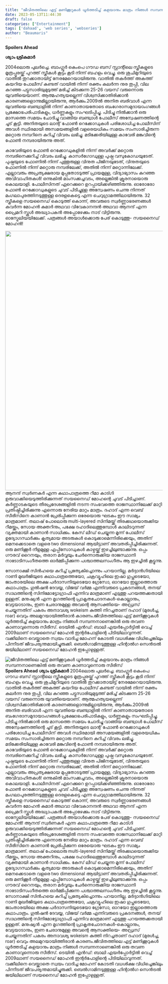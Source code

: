 ```yaml
---
title: "ജീവിതത്തിലെ എട്ട് മണിക്കൂറുകൾ ധൂർത്തടിച്ച് കളയാനും മാത്രം നിങ്ങൾ സമ്പന്നനാണെങ്കിൽ ഒരു തവണ കാണാവുന്നൊരു സീരീസ്"
date: 2023-05-13T11:44:30
draft: false
categories: ["Entertainment"]
tags: ['dahaad', 'web series', 'webseries']
author: "Beaumaris"
---
```


<strong>**Spoilers Ahead**</strong>

<strong>ശ്യാം ശ്രീകുമാർ </strong>

2004ലൊരു പുലർച്ചെ. ബാംഗ്ലൂർ കെംപെ ഗൗഡ ബസ് സ്റ്റാന്റിലെ സ്ത്രീകളുടെ മൂത്രപ്പുരയ്ക്ക് പുറത്ത് സ്ത്രീകൾ കൂട്ടം കൂടി നിന്ന് ബഹളം വെച്ചു. ഒരു ശുചിമുറിയുടെ വാതിൽ തുറക്കാതായിട്ട് നേരമേറെയായിരുന്നു. വാതിൽ തകർത്ത് അകത്ത് കയറിയ പോലീസ് കണ്ടത് വായിൽ നിന്ന് രക്തം കലർന്ന നുര തുപ്പി, വില കുറഞ്ഞ പട്ടുസാരിയുമുടുത്ത് മരിച്ച് കിടക്കുന്ന 25-26 വയസ് വരുന്നൊരു യുവതിയെയാണ്. ആത്മഹത്യയല്ലെന്ന് വിശ്വസിക്കാതിരിക്കാൻ കാരണങ്ങളൊന്നുമില്ലായിരുന്നു, ആർക്കും.2009ൽ അനിത ബരിവാൾ എന്ന യുവതിയെ ബണ്ട്വാളിൽ നിന്ന് കാണാതായതോടെ ബംഗേരാസമുദായാംഗങ്ങൾ പ്രക്ഷോഭപരിപാടികളും, ധർണ്ണകളും സംഘടിപ്പിച്ചു. പിടിച്ചു നിൽക്കാൻ ഒരു മാസത്തെ സമയം ചോദിച്ചു വാങ്ങിയ ബണ്ട്വാൾ പോലീസ് അന്വേഷണത്തിന്റെ ചൂട് കൂട്ടി. അനിതയുടെ ലാന്റ് ഫോൺ റെക്കോഡുകൾ പരിശോധിച്ച പോലീസിന് അവൾ സ്ഥിരമായി അസമയങ്ങളിൽ വളരെയധികം സമയം സംസാരിച്ചിരുന്ന മറ്റൊരു നമ്പറിനെ കുറിച്ച് വിവരം ലഭിച്ചു. മടിക്കേരിയിലുള്ള കാവേരി മങ്കുവിന്റെ ഫോൺ നമ്പരായിരുന്നു അത്.

കാവേരിയുടെ ഫോൺ റെക്കോഡുകളിൽ നിന്ന് അവർക്ക് മറ്റൊരു നമ്പരിനെക്കുറിച്ച് വിവരം ലഭിച്ചു. കാസർഗോഡുള്ള പുഷ്പ വസുകോഡയുടേത്. പുഷ്പയുടെ ഫോണിൽ നിന്ന് പുത്തൂരുള്ള വിനുത പിജിനയുടേത്, വിനുതയുടെ ഫോണിൽ നിന്ന് മറ്റൊരു നമ്പരിലേക്ക്, അതിൽ നിന്ന് മറ്റൊന്നിലേക്ക്. എല്ലാവരും അപ്രത്യക്ഷരായ മുപ്പതോടടുത്ത് പ്രായമുള്ള, വിദ്യാഭ്യാസം കുറഞ്ഞ അവിവാഹിതകൾ! ഒന്നുകിൽ മാംസക്കച്ചവടം, അല്ലെങ്കിൽ ക്രൂരനായൊരു കൊലയാളി. പോലീസിനത് ഏറെക്കുറെ ഉറപ്പായിക്കഴിഞ്ഞിരുന്നു. ഓരോരോ ഫോൺ റെക്കോഡുകളുടെ ചുവട് പിടിച്ചുള്ള അന്വേഷണം ചെന്നു നിന്നത് മംഗലാപുരത്തിനടുത്തുള്ള ദെരളകെട്ടെ എന്ന ചെറുഗ്രാമത്തിലായിരുന്നു. 32 സ്ത്രീകളെ സയനൈഡ് കൊടുത്ത് കൊന്ന്, അവരുടെ സ്വർണ്ണാഭരണങ്ങൾ കവർന്ന മോഹൻ കുമാർ അഥവാ വിവേകാനന്ദൻ അഥവാ ആനന്ദ് എന്ന പ്രൈമറി സ്കൂൾ അദ്ധ്യാപകൻ അപ്പോഴേക്കും നാട് വിട്ടിരുന്നു. ഓസ്ട്രേലിയയിലേക്ക്. പത്രങ്ങൾ അയാൾക്കൊരു പേര് കൊടുത്തു- സയനൈഡ് മോഹൻ!

<a href="https://cdn.boolokam.com/articles/2023/05/ff.jpg"><img class=" wp-image-395349 aligncenter" src="https://cdn.boolokam.com/articles/2023/05/ff.jpg" alt="" width="665" height="829" /></a>ആനന്ദ് സ്വർണകർ എന്ന കഥാപാത്രത്തെ റീമാ കാട്ഗി ഉരുവാക്കിയെടുത്തിരിക്കുന്നത് സയനൈഡ് മോഹന്റെ ചുവട് പിടിച്ചാണ്. കർണ്ണാടകയുടെ തീരപ്രദേശങ്ങളിൽ നടന്ന സംഭവത്തെ രാജസ്ഥാനിലേക്ക് മാറ്റി പ്രതിഷ്ഠിച്ചിരിക്കുന്നു എന്നൊരു നേരിയ മാറ്റം മാത്രം. ദഹാദ് എന്ന വെബ് സീരീസിനെ കാണാൻ പ്രേരിപ്പിക്കുന്ന ഒരേയൊരു ഘടകം ഈ സാമ്യം മാത്രമാണ്. തലാഷ് പോലൊരു multi-layered സിനിമയ്ക്ക് തിരക്കഥയൊരുക്കിയ റീമയ്ക്കും, സോയ അക്തറിനും, പക്ഷേ ദഹാദിലെത്തുമ്പോൾ കാലിടറുന്നത് വ്യക്തമായി കാണാൻ സാധിക്കും. കേസ് ലീഡ് ചെയ്യുന്ന മൂന്ന് പോലീസ് ഉദ്യോഗസ്ഥർക്കും കൃത്യമായ അടരുകൾ കൊടുക്കാമെന്നിരിക്കെയും, അതിന് മെനക്കെടാതെ വളരെ two dimensional ആയിട്ടാണ് അവതരിപ്പിച്ചിരിക്കുന്നത്. ഒരു മണിക്കൂർ നീളമുള്ള എപ്പിസോഡുകൾ കാഴ്ചയ്ക്ക് ഇഴച്ചിലുണ്ടാക്കുന്നു. ഒപ്പം ഗൗരവ് റൈനയും, തരാന മർവ്വയും ചേർന്നൊരുക്കിയ രാജസ്ഥാനി നാടോടിസംഗീതത്തെ ഓർമ്മിപ്പിക്കുന്ന പശ്ചാത്തലസംഗീതം ആ ഇഴച്ചിൽ കൂട്ടൂന്നു.

സോനാക്ഷി സിൻഹയെ കുറിച്ച് പ്രത്യേകിച്ചൊന്നും പറയാനില്ല. മർദ്ദാൻഗിയിലെ റാണി മുഖർജിയുടെ കഥാപാത്രത്തെയോ, ചക്രവ്യൂഹിലെ ഇഷാ ഗുപ്തടെയോ, ജാംതാരയിലെ അക്ഷ പർദാസനിയുടെയോ ഗ്രേസോ, ഓറയോ ഇല്ലാത്തൊരു കഥാപാത്രം. ഗുൽഷൻ ദേവയ്യ, വിജയ് വർമ്മ എന്നിവരുടെ പ്രകടനങ്ങൾ, തനയ് സാഥത്തിന്റെ സിനിമോട്ടോഗ്രാഫി എന്നിവ മാത്രമാണ് എടുത്തു പറയത്തക്കതായി ഉള്ളത്. മനുഷ്യൻ എന്ന മൃഗത്തിന്റെ പ്രാകൃതചോദനകൾ-കൊല്ലാനും, വേട്ടയാടാനും, ഇണ ചേരാനുമുള്ള അവന്റെ ആസക്തിയെ- അഡ്രസ് ചെയ്യുന്നതിന് പകരം അനാവശ്യ wokeism കുത്തി നിറച്ചതാണ് ദഹാദ് (മുരൾച്ച, roar) വെറും അലമുറയായിത്തീരാൻ കാരണം.ജീവിതത്തിലെ എട്ട് മണിക്കൂറുകൾ ധൂർത്തടിച്ച് കളയാനും മാത്രം നിങ്ങൾ സമ്പന്നനാണെങ്കിൽ ഒരു തവണ കാണാവുന്നൊരു സീരീസ്. ടെയിൽ എൻഡ്: ബാലി എയർപ്പോർട്ടിൽ വെച്ച് 2009ലാണ് സയനൈഡ് മോഹൻ ഇന്റർപോളിന്റെ പിടിയിലാവുന്നത്. വക്കീലിനെ വെയ്ക്കാതെ സ്വയം വാദിച്ച മോഹന് കോടതി വധശിക്ഷ വിധിച്ചെങ്കിലും പിന്നീടത് ജീവപര്യന്തമായിച്ചുരുക്കി. ബെൽഗാമിനടുത്തുള്ള ഹിന്റാൽഗ സെൻട്രൽ ജയിലിലാണ് സയനൈഡ് മോഹൻ ഇപ്പോഴുള്ളത്.


![ജീവിതത്തിലെ എട്ട് മണിക്കൂറുകൾ ധൂർത്തടിച്ച് കളയാനും മാത്രം നിങ്ങൾ സമ്പന്നനാണെങ്കിൽ ഒരു തവണ കാണാവുന്നൊരു സീരീസ്](https://cdn.boolokam.com/articles/2023/05/ff.jpg)****Spoilers Ahead**** **ശ്യാം ശ്രീകുമാർ** 2004ലൊരു പുലർച്ചെ. ബാംഗ്ലൂർ കെംപെ ഗൗഡ ബസ് സ്റ്റാന്റിലെ സ്ത്രീകളുടെ മൂത്രപ്പുരയ്ക്ക് പുറത്ത് സ്ത്രീകൾ കൂട്ടം കൂടി നിന്ന് ബഹളം വെച്ചു. ഒരു ശുചിമുറിയുടെ വാതിൽ തുറക്കാതായിട്ട് നേരമേറെയായിരുന്നു. വാതിൽ തകർത്ത് അകത്ത് കയറിയ പോലീസ് കണ്ടത് വായിൽ നിന്ന് രക്തം കലർന്ന നുര തുപ്പി, വില കുറഞ്ഞ പട്ടുസാരിയുമുടുത്ത് മരിച്ച് കിടക്കുന്ന 25-26 വയസ് വരുന്നൊരു യുവതിയെയാണ്. ആത്മഹത്യയല്ലെന്ന് വിശ്വസിക്കാതിരിക്കാൻ കാരണങ്ങളൊന്നുമില്ലായിരുന്നു, ആർക്കും.2009ൽ അനിത ബരിവാൾ എന്ന യുവതിയെ ബണ്ട്വാളിൽ നിന്ന് കാണാതായതോടെ ബംഗേരാസമുദായാംഗങ്ങൾ പ്രക്ഷോഭപരിപാടികളും, ധർണ്ണകളും സംഘടിപ്പിച്ചു. പിടിച്ചു നിൽക്കാൻ ഒരു മാസത്തെ സമയം ചോദിച്ചു വാങ്ങിയ ബണ്ട്വാൾ പോലീസ് അന്വേഷണത്തിന്റെ ചൂട് കൂട്ടി. അനിതയുടെ ലാന്റ് ഫോൺ റെക്കോഡുകൾ പരിശോധിച്ച പോലീസിന് അവൾ സ്ഥിരമായി അസമയങ്ങളിൽ വളരെയധികം സമയം സംസാരിച്ചിരുന്ന മറ്റൊരു നമ്പറിനെ കുറിച്ച് വിവരം ലഭിച്ചു. മടിക്കേരിയിലുള്ള കാവേരി മങ്കുവിന്റെ ഫോൺ നമ്പരായിരുന്നു അത്. കാവേരിയുടെ ഫോൺ റെക്കോഡുകളിൽ നിന്ന് അവർക്ക് മറ്റൊരു നമ്പരിനെക്കുറിച്ച് വിവരം ലഭിച്ചു. കാസർഗോഡുള്ള പുഷ്പ വസുകോഡയുടേത്. പുഷ്പയുടെ ഫോണിൽ നിന്ന് പുത്തൂരുള്ള വിനുത പിജിനയുടേത്, വിനുതയുടെ ഫോണിൽ നിന്ന് മറ്റൊരു നമ്പരിലേക്ക്, അതിൽ നിന്ന് മറ്റൊന്നിലേക്ക്. എല്ലാവരും അപ്രത്യക്ഷരായ മുപ്പതോടടുത്ത് പ്രായമുള്ള, വിദ്യാഭ്യാസം കുറഞ്ഞ അവിവാഹിതകൾ! ഒന്നുകിൽ മാംസക്കച്ചവടം, അല്ലെങ്കിൽ ക്രൂരനായൊരു കൊലയാളി. പോലീസിനത് ഏറെക്കുറെ ഉറപ്പായിക്കഴിഞ്ഞിരുന്നു. ഓരോരോ ഫോൺ റെക്കോഡുകളുടെ ചുവട് പിടിച്ചുള്ള അന്വേഷണം ചെന്നു നിന്നത് മംഗലാപുരത്തിനടുത്തുള്ള ദെരളകെട്ടെ എന്ന ചെറുഗ്രാമത്തിലായിരുന്നു. 32 സ്ത്രീകളെ സയനൈഡ് കൊടുത്ത് കൊന്ന്, അവരുടെ സ്വർണ്ണാഭരണങ്ങൾ കവർന്ന മോഹൻ കുമാർ അഥവാ വിവേകാനന്ദൻ അഥവാ ആനന്ദ് എന്ന പ്രൈമറി സ്കൂൾ അദ്ധ്യാപകൻ അപ്പോഴേക്കും നാട് വിട്ടിരുന്നു. ഓസ്ട്രേലിയയിലേക്ക്. പത്രങ്ങൾ അയാൾക്കൊരു പേര് കൊടുത്തു- സയനൈഡ് മോഹൻ! [](https://cdn.boolokam.com/articles/2023/05/ff.jpg)ആനന്ദ് സ്വർണകർ എന്ന കഥാപാത്രത്തെ റീമാ കാട്ഗി ഉരുവാക്കിയെടുത്തിരിക്കുന്നത് സയനൈഡ് മോഹന്റെ ചുവട് പിടിച്ചാണ്. കർണ്ണാടകയുടെ തീരപ്രദേശങ്ങളിൽ നടന്ന സംഭവത്തെ രാജസ്ഥാനിലേക്ക് മാറ്റി പ്രതിഷ്ഠിച്ചിരിക്കുന്നു എന്നൊരു നേരിയ മാറ്റം മാത്രം. ദഹാദ് എന്ന വെബ് സീരീസിനെ കാണാൻ പ്രേരിപ്പിക്കുന്ന ഒരേയൊരു ഘടകം ഈ സാമ്യം മാത്രമാണ്. തലാഷ് പോലൊരു multi-layered സിനിമയ്ക്ക് തിരക്കഥയൊരുക്കിയ റീമയ്ക്കും, സോയ അക്തറിനും, പക്ഷേ ദഹാദിലെത്തുമ്പോൾ കാലിടറുന്നത് വ്യക്തമായി കാണാൻ സാധിക്കും. കേസ് ലീഡ് ചെയ്യുന്ന മൂന്ന് പോലീസ് ഉദ്യോഗസ്ഥർക്കും കൃത്യമായ അടരുകൾ കൊടുക്കാമെന്നിരിക്കെയും, അതിന് മെനക്കെടാതെ വളരെ two dimensional ആയിട്ടാണ് അവതരിപ്പിച്ചിരിക്കുന്നത്. ഒരു മണിക്കൂർ നീളമുള്ള എപ്പിസോഡുകൾ കാഴ്ചയ്ക്ക് ഇഴച്ചിലുണ്ടാക്കുന്നു. ഒപ്പം ഗൗരവ് റൈനയും, തരാന മർവ്വയും ചേർന്നൊരുക്കിയ രാജസ്ഥാനി നാടോടിസംഗീതത്തെ ഓർമ്മിപ്പിക്കുന്ന പശ്ചാത്തലസംഗീതം ആ ഇഴച്ചിൽ കൂട്ടൂന്നു. സോനാക്ഷി സിൻഹയെ കുറിച്ച് പ്രത്യേകിച്ചൊന്നും പറയാനില്ല. മർദ്ദാൻഗിയിലെ റാണി മുഖർജിയുടെ കഥാപാത്രത്തെയോ, ചക്രവ്യൂഹിലെ ഇഷാ ഗുപ്തടെയോ, ജാംതാരയിലെ അക്ഷ പർദാസനിയുടെയോ ഗ്രേസോ, ഓറയോ ഇല്ലാത്തൊരു കഥാപാത്രം. ഗുൽഷൻ ദേവയ്യ, വിജയ് വർമ്മ എന്നിവരുടെ പ്രകടനങ്ങൾ, തനയ് സാഥത്തിന്റെ സിനിമോട്ടോഗ്രാഫി എന്നിവ മാത്രമാണ് എടുത്തു പറയത്തക്കതായി ഉള്ളത്. മനുഷ്യൻ എന്ന മൃഗത്തിന്റെ പ്രാകൃതചോദനകൾ-കൊല്ലാനും, വേട്ടയാടാനും, ഇണ ചേരാനുമുള്ള അവന്റെ ആസക്തിയെ- അഡ്രസ് ചെയ്യുന്നതിന് പകരം അനാവശ്യ wokeism കുത്തി നിറച്ചതാണ് ദഹാദ് (മുരൾച്ച, roar) വെറും അലമുറയായിത്തീരാൻ കാരണം.ജീവിതത്തിലെ എട്ട് മണിക്കൂറുകൾ ധൂർത്തടിച്ച് കളയാനും മാത്രം നിങ്ങൾ സമ്പന്നനാണെങ്കിൽ ഒരു തവണ കാണാവുന്നൊരു സീരീസ്. ടെയിൽ എൻഡ്: ബാലി എയർപ്പോർട്ടിൽ വെച്ച് 2009ലാണ് സയനൈഡ് മോഹൻ ഇന്റർപോളിന്റെ പിടിയിലാവുന്നത്. വക്കീലിനെ വെയ്ക്കാതെ സ്വയം വാദിച്ച മോഹന് കോടതി വധശിക്ഷ വിധിച്ചെങ്കിലും പിന്നീടത് ജീവപര്യന്തമായിച്ചുരുക്കി. ബെൽഗാമിനടുത്തുള്ള ഹിന്റാൽഗ സെൻട്രൽ ജയിലിലാണ് സയനൈഡ് മോഹൻ ഇപ്പോഴുള്ളത്.
